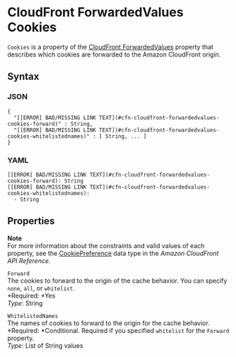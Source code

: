 # CloudFront ForwardedValues Cookies<a name="aws-properties-cloudfront-forwardedvalues-cookies"></a>

`Cookies` is a property of the [CloudFront ForwardedValues](aws-properties-cloudfront-forwardedvalues.md) property that describes which cookies are forwarded to the Amazon CloudFront origin\.

## Syntax<a name="w3ab2c21c14d235b5"></a>

### JSON<a name="aws-properties-cloudfront-forwardedvalues-cookies-syntax.json"></a>

```
{
  "[[ERROR] BAD/MISSING LINK TEXT](#cfn-cloudfront-forwardedvalues-cookies-forward)" : String,
  "[[ERROR] BAD/MISSING LINK TEXT](#cfn-cloudfront-forwardedvalues-cookies-whitelistednames)" : [ String, ... ]
}
```

### YAML<a name="aws-properties-cloudfront-forwardedvalues-cookies-syntax.yaml"></a>

```
[[ERROR] BAD/MISSING LINK TEXT](#cfn-cloudfront-forwardedvalues-cookies-forward): String
[[ERROR] BAD/MISSING LINK TEXT](#cfn-cloudfront-forwardedvalues-cookies-whitelistednames):
  - String
```

## Properties<a name="w3ab2c21c14d235b7"></a>

**Note**  
For more information about the constraints and valid values of each property, see the [CookiePreference](http://docs.aws.amazon.com/cloudfront/latest/APIReference/API_CookiePreference.html) data type in the *Amazon CloudFront API Reference*\.

`Forward`  
The cookies to forward to the origin of the cache behavior\. You can specify `none`, `all`, or `whitelist`\.  
*Required: *Yes  
*Type*: String

`WhitelistedNames`  
The names of cookies to forward to the origin for the cache behavior\.  
*Required: *Conditional\. Required if you specified `whitelist` for the `Forward` property\.  
*Type*: List of String values